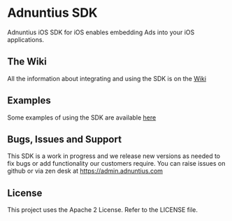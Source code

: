 # Adnuntius SDK

Adnuntius iOS SDK for iOS enables embedding Ads into your iOS applications.

## The Wiki

All the information about integrating and using the SDK is on the [Wiki](https://github.com/Adnuntius/ios_sdk/wiki)

## Examples

Some examples of using the SDK are available [here](https://github.com/Adnuntius/ios_sdk_examples)

## Bugs, Issues and Support

This SDK is a work in progress and we release new versions as needed to fix bugs or add functionality our customers require.  You
can raise issues on github or via zen desk at https://admin.adnuntius.com

## License

This project uses the Apache 2 License.  Refer to the LICENSE file.
